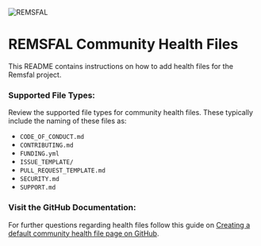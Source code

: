 ![REMSFAL](https://remsfal.de/remsfal-logo.svg)

# REMSFAL Community Health Files

This README contains instructions on how to add health files for the Remsfal project.

### Supported File Types: 
Review the supported file types for community health files. These typically include the naming of these files as: 

- `CODE_OF_CONDUCT.md`
- `CONTRIBUTING.md`
- `FUNDING.yml`
- `ISSUE_TEMPLATE/`
- `PULL_REQUEST_TEMPLATE.md`
- `SECURITY.md`
- `SUPPORT.md`

### Visit the GitHub Documentation:

For further questions regarding health files follow this guide on [Creating a default community health file page on GitHub](https://docs.github.com/en/communities/setting-up-your-project-for-healthy-contributions/creating-a-default-community-health-file#supported-file-types).  
